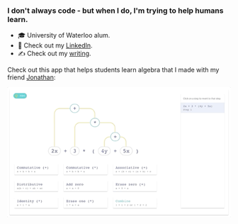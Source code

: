 ### I don't always code - but when I do, I'm trying to help humans learn.

- 🎓 University of Waterloo alum.
- 👔 Check out my [LinkedIn](https://www.linkedin.com/in/tyronjung/).
- ✍️ Check out my [writing](https://medium.com/@tyronjung).

Check out this app that helps students learn algebra that I made with my friend [Jonathan](https://github.com/jonmarkprice):

![Lemma](images/lemma.gif)

<!--
**tyranitar/tyranitar** is a ✨ _special_ ✨ repository because its `README.md` (this file) appears on your GitHub profile.

Here are some ideas to get you started:

- 🔭 I’m currently working on ...
- 🌱 I’m currently learning ...
- 👯 I’m looking to collaborate on ...
- 🤔 I’m looking for help with ...
- 💬 Ask me about ...
- 📫 How to reach me: ...
- 😄 Pronouns: ...
- ⚡ Fun fact: ...
-->

